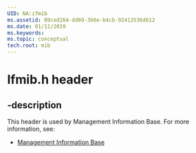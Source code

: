 ```yaml
---
UID: NA:ifmib
ms.assetid: 09ced264-dd69-3b6e-b4cb-92413536d612
ms.date: 01/11/2019
ms.keywords: 
ms.topic: conceptual
tech.root: mib
---
```


# Ifmib.h header


## -description


This header is used by Management Information Base. For more information, see:

- [Management Information Base](../_mib/index.md)

